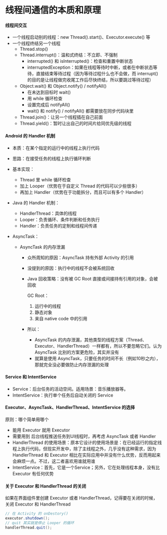 # 线程间通信的本质和原理

#### 线程间交互

- 一个线程启动别的线程：new Thread().start()、Executor.execute() 等
- 一个线程终结另一个线程
  - Thread.stop()
  - Thread.interrupt()：温和式终结：不立即、不强制
    - interrupted() 和 isInterrupted()：检查和重置中断状态
    - interruptedException：如果在线程等待时中断，或者在中断状态等待，直接结束等待过程（因为等待过程什么也不会做，而 interrupt() 的目的是让线程做完收尾工作后尽快终结，所以要跳过等待过程）
  - Object.wait() 和 Object.notify() / notifyAll()
    - 在未达到目标时 wait()
    - 用 while 循环检查
    - 设置完成后 notifyAll()
    - wait() 和 notify() / notifyAll() 都需要放在同步代码块里
  - Thread.join()：让另一个线程插在自己前面
  - Thread.yield()：暂时让出自己的时间片给同优先级的线程

#### Android 的 Handler 机制

- 本质：在某个指定的运行中的线程上执行代码

- 思路：在接受任务的线程上执行循环判断

- 基本实现：

  - Thread 里 while 循环检查
  - 加上 Looper（优势在于自定义 Thread 的代码可以少些很多）
  - 再加上 Handler（优势在于功能拆分，而且可以有多个 Handler）

- Java 的 Handler 机制：

  - HandlerThread：具体的线程
  - Looper：负责循环、条件判断和任务执行
  - Handler：负责任务的定制和线程间传递

- AsyncTask：

  - AsyncTask 的内存泄漏

    - 众所周知的原因：AsyncTask 持有外部 Activity 的引用

    - 没提到的原因：执行中的线程不会被系统回收

    - Java 回收策略：没有被 GC Root 直接或间接持有引用的对象，会被回收

      GC Root：

      1. 运行中的线程
      2. 静态对象
      3. 来自 native code 中的引用

    - 所以：

      - AsyncTask 的内存泄漏，其他类型的线程方案（Thread、Executor、HandlerThread）一样都有，所以不要忽略它们。认为 AsyncTask 比别的方案更危险，其实并没有
      - 就算是使用 AsyncTask，只要任务的时间不长（例如10秒之内），那就完全没必要做防止内存泄漏的处理 

#### Service 和 IntentService

- Service：后台任务的活动空间。适用场景：音乐播放器等。
- IntentService：执行单个任务后自动关闭的 Service

#### Executor、AsyncTask、HandlerThread、IntentService 的选择

原则：哪个简单用哪个

- 能用 Executor 就用 Executor
- 需要用到 后台线程推送任务到UI线程时，再考虑 AsyncTask 或者 Handler
- HandlerThread 的使用场景：原本它设计的使用场景是：在已经运行的指定线程上执行代码，但现实开发中，除了主线程之外，几乎没有这种需求，因为 HandlerThread 和 Executor 相比在实际应用中并没有什么优势，反而用起来会麻烦一点。不过，这二者喜欢用谁就用谁
- IntentService：首先，它是一个Service；另外，它在处理线程本身，没有比 Executor 有任何优势

#### 关于 Executor 和 HandlerThread 的关闭

如果在界面组件里创建 Executor 或者 HandlerThread，记得要在关闭的时候，关闭 Executor 和 HandlerThread

```java
// 在 Activity 的 onDestory()
executor.shutdown();
// quit 其实就是停止 Looper 的循环
handlerThread.quit();
```


